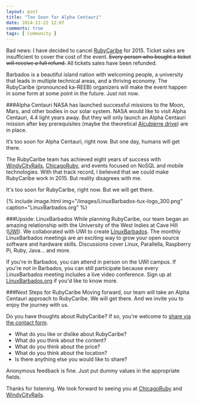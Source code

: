 ```yaml
---
layout: post
title: "Too Soon for Alpha Centauri"
date: 2014-12-22 12:07
comments: true
tags: [ Community ]
---
```

Bad news&#58; I have decided to cancel [RubyCaribe](http://rubycaribe.com) for 2015. Ticket sales are insufficient to cover the cost of the event. <strike>Every person who bought a ticket will receive a full refund.</strike> All tickets sales have been refunded.

Barbados is a beautiful island nation with welcoming people, a university that leads in multiple technical areas, and a thriving economy. The RubyCaribe (pronounced ka-REEB) organizers will make the event happen in some form at some point in the future. Just not now.

<!--more--> 

###Alpha Centauri
NASA has launched successful missions to the Moon, Mars, and other bodies in our solar system. NASA would like to visit Alpha Centauri, 4.4 light years away. But they will only launch an Alpha Centauri mission after key prerequisites (maybe the theoretical [Alcubierre drive](http://en.wikipedia.org/wiki/Alcubierre_drive)) are in place.

It’s too soon for Alpha Centauri, right now. But one day, humans will get there.

The RubyCaribe team has achieved eight years of success with [WindyCityRails](http://windycityrails.org), [ChicagoRuby](http://chicagoruby.org), and events focused on NoSQL and mobile technologies. With that track record, I believed that we could make RubyCaribe work in 2015. But reality disagrees with me. 

It's too soon for RubyCaribe, right now. But we will get there.

{% include image.html img="/images/LinuxBarbados-tux-logo_300.png" caption="LinuxBarbados.org" %}

###Upside: LinuxBarbados
While planning RubyCaribe, our team began an amazing relationship with the University of the West Indies at Cave Hill ([UWI](http://www.cavehill.uwi.edu/)). We collaborated with UWI to create [LinuxBarbados](http://linuxbarbados.org). The monthly LinuxBarbados meetings are an exciting way to grow your open source software and hardware skills. Discussions cover Linux, Parallella, Raspberry Pi, Ruby, Java... and more.

If you're in Barbados, you can attend in person on the UWI campus. If you're not in Barbados, you can still participate because every LinuxBarbados meeting includes a live video conference. Sign up at [LinuxBarbados.org](http://linuxbarbados.org) if you'd like to know more.

###Next Steps for RubyCaribe
Moving forward, our team will take an Alpha Centauri approach to RubyCaribe. We will get there. And we invite you to enjoy the journey with us.

Do you have thoughts about RubyCaribe? If so, you're welcome to [share via the contact form](/contact).

* What do you like or dislike about RubyCaribe?
* What do you think about the content?
* What do you think about the price?
* What do you think about the location?
* Is there anything else you would like to share?

Anonymous feedback is fine. Just put dummy values in the appropriate fields.

Thanks for listening. We look forward to seeing you at  [ChicagoRuby](http://chicagoruby.org) and [WindyCityRails](http://windycityrails.org). 


